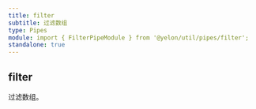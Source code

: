 ```yaml
---
title: filter
subtitle: 过滤数组
type: Pipes
module: import { FilterPipeModule } from '@yelon/util/pipes/filter';
standalone: true
---
```


## filter

过滤数组。

[comment]: <demo(filter)>
